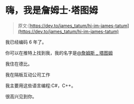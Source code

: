 # 嗨，我是詹姆士·塔图姆

> 原文:[https://dev.to/james_tatum/hi-im-james-tatum](https://dev.to/james_tatum/hi-im-james-tatum)

我已经编码 6 年了。

你可以在推特上找到我，我的名字是[@詹姆斯 _ 塔图姆](https://twitter.com/James_Tatum)

我住在德比。

我在隔板互动公司工作

我主要用这些语言编程:C#，C++。

很高兴见到你。